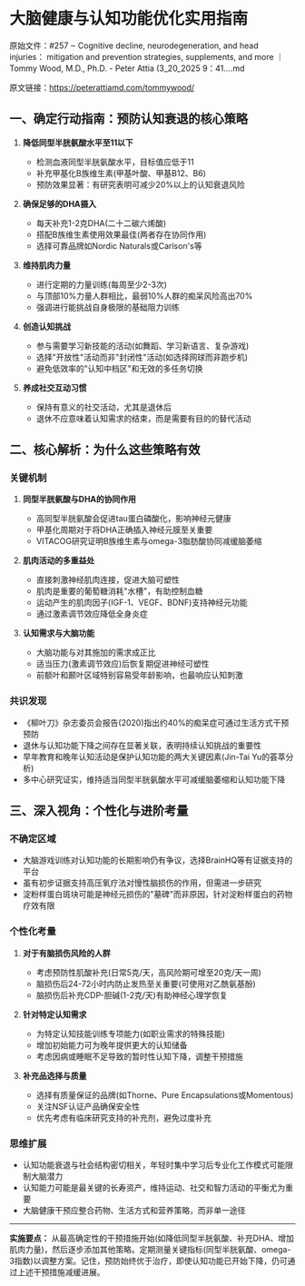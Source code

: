 # 大脑健康与认知功能优化实用指南

原始文件：#257 ‒ Cognitive decline, neurodegeneration, and head injuries： mitigation and prevention strategies, supplements, and more ｜ Tommy Wood, M.D., Ph.D. - Peter Attia (3_20_2025 9：41….md

原文链接：https://peterattiamd.com/tommywood/

## 一、确定行动指南：预防认知衰退的核心策略

1. **降低同型半胱氨酸水平至11以下**
   - 检测血液同型半胱氨酸水平，目标值应低于11
   - 补充甲基化B族维生素(甲基叶酸、甲基B12、B6)
   - 预防效果显著：有研究表明可减少20%以上的认知衰退风险

2. **确保足够的DHA摄入**
   - 每天补充1-2克DHA(二十二碳六烯酸)
   - 搭配B族维生素使用效果最佳(两者存在协同作用)
   - 选择可靠品牌如Nordic Naturals或Carlson's等

3. **维持肌肉力量**
   - 进行定期的力量训练(每周至少2-3次)
   - 与顶部10%力量人群相比，最弱10%人群的痴呆风险高出70%
   - 强调进行能挑战自身极限的基础阻力训练

4. **创造认知挑战**
   - 参与需要学习新技能的活动(如舞蹈、学习新语言、复杂游戏)
   - 选择"开放性"活动而非"封闭性"活动(如选择网球而非跑步机)
   - 避免低效率的"认知中档区"和无效的多任务切换

5. **养成社交互动习惯**
   - 保持有意义的社交活动，尤其是退休后
   - 退休不应意味着认知需求的结束，而是需要有目的的替代活动

## 二、核心解析：为什么这些策略有效

### 关键机制

1. **同型半胱氨酸与DHA的协同作用**
   - 高同型半胱氨酸会促进tau蛋白磷酸化，影响神经元健康
   - 甲基化周期对于将DHA正确插入神经元膜至关重要
   - VITACOG研究证明B族维生素与omega-3脂肪酸协同减缓脑萎缩

2. **肌肉活动的多重益处**
   - 直接刺激神经肌肉连接，促进大脑可塑性
   - 肌肉是重要的葡萄糖消耗"水槽"，有助控制血糖
   - 运动产生的肌肉因子(IGF-1、VEGF、BDNF)支持神经元功能
   - 通过激素调节效应降低全身炎症

3. **认知需求与大脑功能**
   - 大脑功能与对其施加的需求成正比
   - 适当压力(激素调节效应)后恢复期促进神经可塑性
   - 前额叶和颞叶区域特别容易受年龄影响，也最响应认知刺激

### 共识发现

- 《柳叶刀》杂志委员会报告(2020)指出约40%的痴呆症可通过生活方式干预预防
- 退休与认知功能下降之间存在显著关联，表明持续认知挑战的重要性
- 早年教育和晚年认知活动是保护认知功能的两大关键因素(Jin-Tai Yu的荟萃分析)
- 多中心研究证实，维持适当同型半胱氨酸水平可减缓脑萎缩和认知功能下降

## 三、深入视角：个性化与进阶考量

### 不确定区域

- 大脑游戏训练对认知功能的长期影响仍有争议，选择BrainHQ等有证据支持的平台
- 虽有初步证据支持高压氧疗法对慢性脑损伤的作用，但需进一步研究
- 淀粉样蛋白斑块可能是神经元损伤的"墓碑"而非原因，针对淀粉样蛋白的药物疗效有限

### 个性化考量

1. **对于有脑损伤风险的人群**
   - 考虑预防性肌酸补充(日常5克/天，高风险期可增至20克/天一周)
   - 脑损伤后24-72小时内防止发热至关重要(可使用对乙酰氨基酚)
   - 脑损伤后补充CDP-胆碱(1-2克/天)有助神经心理学恢复

2. **针对特定认知需求**
   - 为特定认知技能训练专项能力(如职业需求的特殊技能)
   - 增加初始能力可为晚年提供更大的认知储备
   - 考虑因病或睡眠不足导致的暂时性认知下降，调整干预措施

3. **补充品选择与质量**
   - 选择有质量保证的品牌(如Thorne、Pure Encapsulations或Momentous)
   - 关注NSF认证产品确保安全性
   - 优先考虑有临床研究支持的补充剂，避免过度补充

### 思维扩展

- 认知功能衰退与社会结构密切相关，年轻时集中学习后专业化工作模式可能限制大脑潜力
- 认知能力可能是最关键的长寿资产，维持运动、社交和智力活动的平衡尤为重要
- 大脑健康干预应整合药物、生活方式和营养策略，而非单一途径

---

**实施要点：** 从最高确定性的干预措施开始(如降低同型半胱氨酸、补充DHA、增加肌肉力量)，然后逐步添加其他策略。定期测量关键指标(同型半胱氨酸、omega-3指数)以调整方案。记住，预防始终优于治疗，即使认知功能已开始下降，仍可通过上述干预措施减缓进展。
